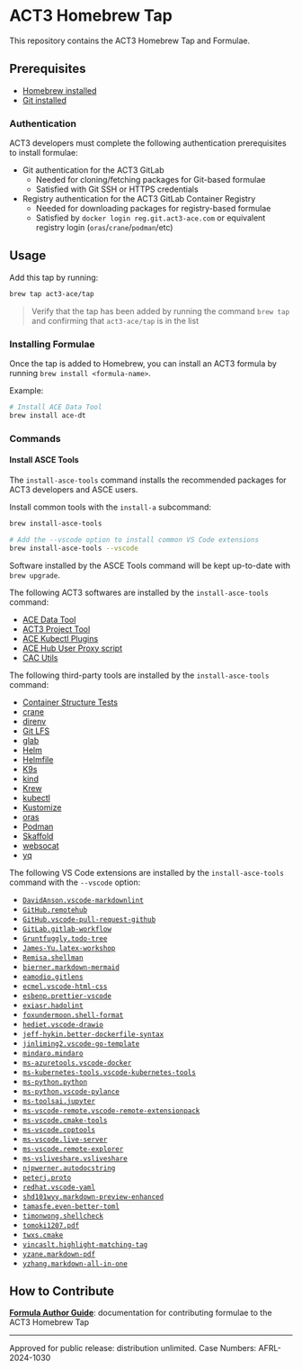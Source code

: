 # ACT3 Homebrew Tap

This repository contains the ACT3 Homebrew Tap and Formulae.

## Prerequisites

- [Homebrew installed](https://brew.sh/)
- [Git installed](https://git-scm.com/book/en/v2/Getting-Started-Installing-Git)

### Authentication

ACT3 developers must complete the following authentication prerequisites to install formulae:

- Git authentication for the ACT3 GitLab
  - Needed for cloning/fetching packages for Git-based formulae
  - Satisfied with Git SSH or HTTPS credentials
- Registry authentication for the ACT3 GitLab Container Registry
  - Needed for downloading packages for registry-based formulae
  - Satisfied by `docker login reg.git.act3-ace.com` or equivalent registry login (`oras`/`crane`/`podman`/etc)

## Usage

Add this tap by running:

```sh
brew tap act3-ace/tap
```

> Verify that the tap has been added by running the command `brew tap` and confirming that `act3-ace/tap` is in the list

### Installing Formulae

Once the tap is added to Homebrew, you can install an ACT3 formula by running `brew install <formula-name>`.

Example:

```sh
# Install ACE Data Tool
brew install ace-dt
```

### Commands

#### Install ASCE Tools

The `install-asce-tools` command installs the recommended packages for ACT3 developers and ASCE users.

Install common tools with the `install-a` subcommand:

```sh
brew install-asce-tools

# Add the --vscode option to install common VS Code extensions
brew install-asce-tools --vscode
```

Software installed by the ASCE Tools command will be kept up-to-date with `brew upgrade`.

The following ACT3 softwares are installed by the `install-asce-tools` command:

- [ACE Data Tool](https://git.act3-ace.com/ace/data/tool)
- [ACT3 Project Tool](https://git.act3-ace.com/devsecops/act3-pt)
- [ACE Kubectl Plugins](https://git.act3-ace.com/ace/kubectl-plugins)
- [ACE Hub User Proxy script](https://git.act3-ace.com/ace/hub/user-proxy)
- [CAC Utils](https://git.act3-ace.com/devsecops/cac-utils)

The following third-party tools are installed by the `install-asce-tools` command:

- [Container Structure Tests](https://formulae.brew.sh/formula/container-structure-test#default)
- [crane](https://formulae.brew.sh/formula/crane#default)
- [direnv](https://formulae.brew.sh/formula/direnv#default)
- [Git LFS](https://formulae.brew.sh/formula/git-lfs#default)
- [glab](https://formulae.brew.sh/formula/glab#default)
- [Helm](https://formulae.brew.sh/formula/helm#default)
- [Helmfile](https://formulae.brew.sh/formula/helmfile#default)
- [K9s](https://formulae.brew.sh/formula/k9s#default)
- [kind](https://formulae.brew.sh/formula/kind#default)
- [Krew](https://formulae.brew.sh/formula/krew#default)
- [kubectl](https://formulae.brew.sh/formula/kubernetes-cli#default)
- [Kustomize](https://formulae.brew.sh/formula/kustomize#default)
- [oras](https://formulae.brew.sh/formula/oras#default)
- [Podman](https://formulae.brew.sh/formula/podman#default)
- [Skaffold](https://formulae.brew.sh/formula/skaffold#default)
- [websocat](https://formulae.brew.sh/formula/websocat#default)
- [yq](https://formulae.brew.sh/formula/yq#default)

The following VS Code extensions are installed by the `install-asce-tools` command with the `--vscode` option:

- [`DavidAnson.vscode-markdownlint`](https://marketplace.visualstudio.com/items?itemName=DavidAnson.vscode-markdownlint)
- [`GitHub.remotehub`](https://marketplace.visualstudio.com/items?itemName=GitHub.remotehub)
- [`GitHub.vscode-pull-request-github`](https://marketplace.visualstudio.com/items?itemName=GitHub.vscode-pull-request-github)
- [`GitLab.gitlab-workflow`](https://marketplace.visualstudio.com/items?itemName=GitLab.gitlab-workflow)
- [`Gruntfuggly.todo-tree`](https://marketplace.visualstudio.com/items?itemName=Gruntfuggly.todo-tree)
- [`James-Yu.latex-workshop`](https://marketplace.visualstudio.com/items?itemName=James-Yu.latex-workshop)
- [`Remisa.shellman`](https://marketplace.visualstudio.com/items?itemName=Remisa.shellman)
- [`bierner.markdown-mermaid`](https://marketplace.visualstudio.com/items?itemName=bierner.markdown-mermaid)
- [`eamodio.gitlens`](https://marketplace.visualstudio.com/items?itemName=eamodio.gitlens)
- [`ecmel.vscode-html-css`](https://marketplace.visualstudio.com/items?itemName=ecmel.vscode-html-css)
- [`esbenp.prettier-vscode`](https://marketplace.visualstudio.com/items?itemName=esbenp.prettier-vscode)
- [`exiasr.hadolint`](https://marketplace.visualstudio.com/items?itemName=exiasr.hadolint)
- [`foxundermoon.shell-format`](https://marketplace.visualstudio.com/items?itemName=foxundermoon.shell-format)
- [`hediet.vscode-drawio`](https://marketplace.visualstudio.com/items?itemName=hediet.vscode-drawio)
- [`jeff-hykin.better-dockerfile-syntax`](https://marketplace.visualstudio.com/items?itemName=jeff-hykin.better-dockerfile-syntax)
- [`jinliming2.vscode-go-template`](https://marketplace.visualstudio.com/items?itemName=jinliming2.vscode-go-template)
- [`mindaro.mindaro`](https://marketplace.visualstudio.com/items?itemName=mindaro.mindaro)
- [`ms-azuretools.vscode-docker`](https://marketplace.visualstudio.com/items?itemName=ms-azuretools.vscode-docker)
- [`ms-kubernetes-tools.vscode-kubernetes-tools`](https://marketplace.visualstudio.com/items?itemName=ms-kubernetes-tools.vscode-kubernetes-tools)
- [`ms-python.python`](https://marketplace.visualstudio.com/items?itemName=ms-python.python)
- [`ms-python.vscode-pylance`](https://marketplace.visualstudio.com/items?itemName=ms-python.vscode-pylance)
- [`ms-toolsai.jupyter`](https://marketplace.visualstudio.com/items?itemName=ms-toolsai.jupyter)
- [`ms-vscode-remote.vscode-remote-extensionpack`](https://marketplace.visualstudio.com/items?itemName=ms-vscode-remote.vscode-remote-extensionpack)
- [`ms-vscode.cmake-tools`](https://marketplace.visualstudio.com/items?itemName=ms-vscode.cmake-tools)
- [`ms-vscode.cpptools`](https://marketplace.visualstudio.com/items?itemName=ms-vscode.cpptools)
- [`ms-vscode.live-server`](https://marketplace.visualstudio.com/items?itemName=ms-vscode.live-server)
- [`ms-vscode.remote-explorer`](https://marketplace.visualstudio.com/items?itemName=ms-vscode.remote-explorer)
- [`ms-vsliveshare.vsliveshare`](https://marketplace.visualstudio.com/items?itemName=ms-vsliveshare.vsliveshare)
- [`njpwerner.autodocstring`](https://marketplace.visualstudio.com/items?itemName=njpwerner.autodocstring)
- [`peterj.proto`](https://marketplace.visualstudio.com/items?itemName=peterj.proto)
- [`redhat.vscode-yaml`](https://marketplace.visualstudio.com/items?itemName=redhat.vscode-yaml)
- [`shd101wyy.markdown-preview-enhanced`](https://marketplace.visualstudio.com/items?itemName=shd101wyy.markdown-preview-enhanced)
- [`tamasfe.even-better-toml`](https://marketplace.visualstudio.com/items?itemName=tamasfe.even-better-toml)
- [`timonwong.shellcheck`](https://marketplace.visualstudio.com/items?itemName=timonwong.shellcheck)
- [`tomoki1207.pdf`](https://marketplace.visualstudio.com/items?itemName=tomoki1207.pdf)
- [`twxs.cmake`](https://marketplace.visualstudio.com/items?itemName=twxs.cmake)
- [`vincaslt.highlight-matching-tag`](https://marketplace.visualstudio.com/items?itemName=vincaslt.highlight-matching-tag)
- [`yzane.markdown-pdf`](https://marketplace.visualstudio.com/items?itemName=yzane.markdown-pdf)
- [`yzhang.markdown-all-in-one`](https://marketplace.visualstudio.com/items?itemName=yzhang.markdown-all-in-one)

## How to Contribute

**[Formula Author Guide](./docs/formula-author-guide.md)**: documentation for contributing formulae to the ACT3 Homebrew Tap

---

Approved for public release: distribution unlimited. Case Numbers: AFRL-2024-1030
